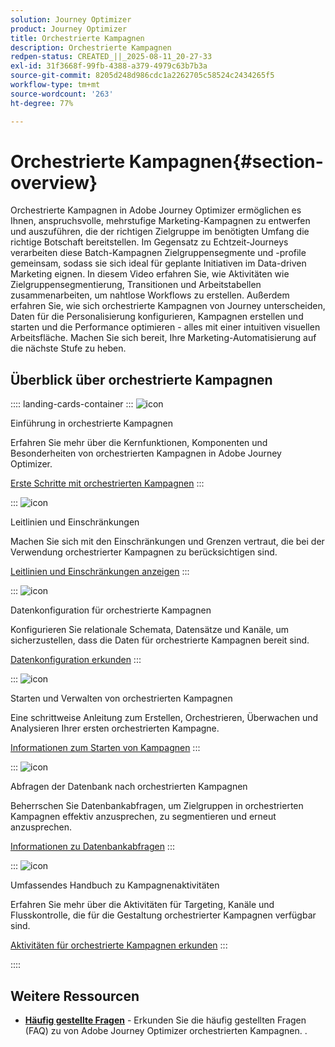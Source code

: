 ```yaml
---
solution: Journey Optimizer
product: Journey Optimizer
title: Orchestrierte Kampagnen
description: Orchestrierte Kampagnen
redpen-status: CREATED_||_2025-08-11_20-27-33
exl-id: 31f3668f-99fb-4388-a379-4979c63b7b3a
source-git-commit: 8205d248d986cdc1a2262705c58524c2434265f5
workflow-type: tm+mt
source-wordcount: '263'
ht-degree: 77%

---
```


# Orchestrierte Kampagnen{#section-overview}

Orchestrierte Kampagnen in Adobe Journey Optimizer ermöglichen es Ihnen, anspruchsvolle, mehrstufige Marketing-Kampagnen zu entwerfen und auszuführen, die der richtigen Zielgruppe im benötigten Umfang die richtige Botschaft bereitstellen. Im Gegensatz zu Echtzeit-Journeys verarbeiten diese Batch-Kampagnen Zielgruppensegmente und -profile gemeinsam, sodass sie sich ideal für geplante Initiativen im Data-driven Marketing eignen. In diesem Video erfahren Sie, wie Aktivitäten wie Zielgruppensegmentierung, Transitionen und Arbeitstabellen zusammenarbeiten, um nahtlose Workflows zu erstellen. Außerdem erfahren Sie, wie sich orchestrierte Kampagnen von Journey unterscheiden, Daten für die Personalisierung konfigurieren, Kampagnen erstellen und starten und die Performance optimieren - alles mit einer intuitiven visuellen Arbeitsfläche. Machen Sie sich bereit, Ihre Marketing-Automatisierung auf die nächste Stufe zu heben.

## Überblick über orchestrierte Kampagnen

:::: landing-cards-container
:::
![icon](https://cdn.experienceleague.adobe.com/icons/book.svg?lang=de)

Einführung in orchestrierte Kampagnen

Erfahren Sie mehr über die Kernfunktionen, Komponenten und Besonderheiten von orchestrierten Kampagnen in Adobe Journey Optimizer.

[Erste Schritte mit orchestrierten Kampagnen](../using/orchestrated/gs-orchestrated-campaigns.md)
:::

:::
![icon](https://cdn.experienceleague.adobe.com/icons/shield-halved.svg?lang=de)

Leitlinien und Einschränkungen

Machen Sie sich mit den Einschränkungen und Grenzen vertraut, die bei der Verwendung orchestrierter Kampagnen zu berücksichtigen sind.

[Leitlinien und Einschränkungen anzeigen](../using/orchestrated/guardrails.md)
:::

:::
![icon](https://cdn.experienceleague.adobe.com/icons/gear.svg?lang=de)

Datenkonfiguration für orchestrierte Kampagnen

Konfigurieren Sie relationale Schemata, Datensätze und Kanäle, um sicherzustellen, dass die Daten für orchestrierte Kampagnen bereit sind.

[Datenkonfiguration erkunden](data-configuration-landing-page.md)
:::

:::
![icon](https://cdn.experienceleague.adobe.com/icons/circle-play.svg?lang=de)

Starten und Verwalten von orchestrierten Kampagnen

Eine schrittweise Anleitung zum Erstellen, Orchestrieren, Überwachen und Analysieren Ihrer ersten orchestrierten Kampagne.

[Informationen zum Starten von Kampagnen](launch-landing-page.md)
:::

:::
![icon](https://cdn.experienceleague.adobe.com/icons/code-branch.svg?lang=de)

Abfragen der Datenbank nach orchestrierten Kampagnen

Beherrschen Sie Datenbankabfragen, um Zielgruppen in orchestrierten Kampagnen effektiv anzusprechen, zu segmentieren und erneut anzusprechen.

[Informationen zu Datenbankabfragen](query-database-landing-page.md)
:::

:::
![icon](https://cdn.experienceleague.adobe.com/icons/puzzle-piece.svg?lang=de)

Umfassendes Handbuch zu Kampagnenaktivitäten

Erfahren Sie mehr über die Aktivitäten für Targeting, Kanäle und Flusskontrolle, die für die Gestaltung orchestrierter Kampagnen verfügbar sind.

[Aktivitäten für orchestrierte Kampagnen erkunden](design-campaigns-landing-page.md)
:::

::::

## Weitere Ressourcen

- **[Häufig gestellte Fragen](../using/orchestrated/orchestrated-campaigns-faq.md)** - Erkunden Sie die häufig gestellten Fragen (FAQ) zu von Adobe Journey Optimizer orchestrierten Kampagnen.
.
